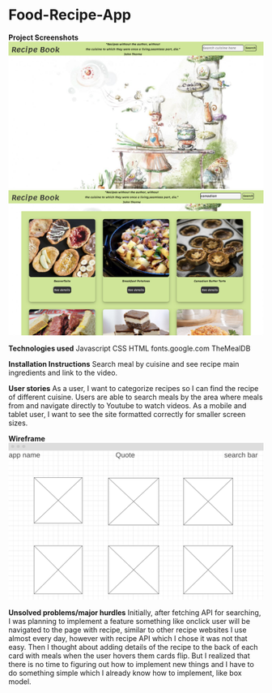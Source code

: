 # Food-Recipe-App


**Project Screenshots**
![Default page of Food Recipe App](images/DefaultPage.png)
![Recipe Book Search Resault Page](images/SearchResultPage.png)

**Technologies used**
Javascript
CSS
HTML
fonts.google.com
TheMealDB

**Installation Instructions**
Search meal by cuisine and see recipe main ingredients and link to the video. 

**User stories**
 As a user, I want to categorize recipes so I can find the recipe of different cuisine. Users are able to search meals by the area where meals from and navigate directly to Youtube to watch videos.  As a mobile and tablet user, I want to see the site formatted correctly for smaller screen sizes. 

**Wireframe**
![Default page of Food Recipe App](images/wireframe.png)

**Unsolved problems/major hurdles**
Initially, after fetching API for searching, I was planning to implement a feature something like onclick user will be navigated to the page with recipe, similar to other recipe websites I use almost every day, however with recipe API which I chose it was not that easy. Then I thought about adding details of the recipe to the back of each card with meals when the user hovers them cards flip. But I realized that there is no time to figuring out how to implement new things and I have to do something simple which I already know how to implement, like box model. 